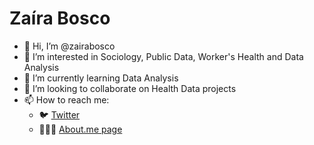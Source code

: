 # Zaíra Bosco

- 👋 Hi, I’m @zairabosco
- 👀 I’m interested in Sociology, Public Data, Worker's Health and Data Analysis
- 🌱 I’m currently learning Data Analysis
- 💞️ I’m looking to collaborate on Health Data projects
- 📫 How to reach me:
  - 🐦 [Twitter](https://twitter.com/zabosco)
  - 👩🏻‍💻 [About.me page](https://about.me./zairabosco)

<!---
zairabosco/zairabosco is a ✨ special ✨ repository because its `README.md` (this file) appears on your GitHub profile.
You can click the Preview link to take a look at your changes.
--->

